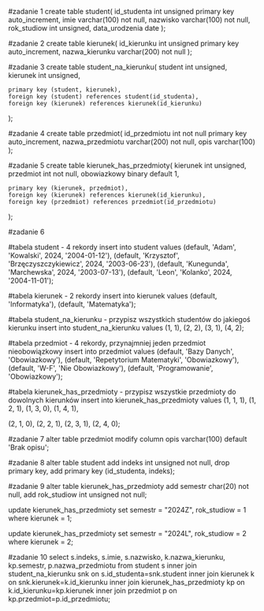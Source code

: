 #zadanie 1 
create table student(
	id_studenta int unsigned primary key auto_increment,
    imie varchar(100) not null,
    nazwisko varchar(100) not null,
    rok_studiow int unsigned,
    data_urodzenia date
);

#zadanie 2
create table kierunek(
	id_kierunku int unsigned primary key auto_increment,
    nazwa_kierunku varchar(200) not null
);


#zadanie 3
create table student_na_kierunku(
	student int unsigned,
    kierunek int unsigned,
    
    primary key (student, kierunek),
    foreign key (student) references student(id_studenta),
    foreign key (kierunek) references kierunek(id_kierunku)
);

#zadanie 4
create table przedmiot(
	id_przedmiotu int not null primary key auto_increment,
    nazwa_przedmiotu varchar(200) not null,
    opis varchar(100)
);

#zadanie 5 
create table kierunek_has_przedmioty(
	kierunek int unsigned,
    przedmiot int not null,
    obowiazkowy binary default 1,
    
    primary key (kierunek, przedmiot),
    foreign key (kierunek) references kierunek(id_kierunku),
    foreign key (przedmiot) references przedmiot(id_przedmiotu)
);

#zadanie 6

#tabela student - 4 rekordy
insert into student values
(default, 'Adam', 'Kowalski', 2024, '2004-01-12'),
(default, 'Krzysztof', 'Brzęczyszczykiewicz', 2024, '2003-06-23'),
(default, 'Kunegunda', 'Marchewska', 2024, '2003-07-13'),
(default, 'Leon', 'Kolanko', 2024, '2004-11-01');

#tabela kierunek - 2 rekordy
insert into kierunek values
(default, 'Informatyka'),
(default, 'Matematyka');

#tabela student_na_kierunku - przypisz wszystkich studentów do jakiegoś kierunku
insert into student_na_kierunku values
(1, 1),
(2, 2),
(3, 1),
(4, 2);

#tabela przedmiot - 4 rekordy, przynajmniej jeden przedmiot nieobowiązkowy
insert into przedmiot values
(default, 'Bazy Danych', 'Obowiazkowy'),
(default, 'Repetytorium Matematyki', 'Obowiazkowy'),
(default, 'W-F', 'Nie Obowiazkowy'),
(default, 'Programowanie', 'Obowiazkowy');

#tabela kierunek_has_przedmioty - przypisz wszystkie przedmioty do dowolnych kierunków
insert into kierunek_has_przedmioty values
(1, 1, 1),
(1, 2, 1),
(1, 3, 0),
(1, 4, 1),

(2, 1, 0),
(2, 2, 1),
(2, 3, 1),
(2, 4, 0);

#zadanie 7 
alter table przedmiot modify column opis varchar(100) default 'Brak opisu';

#zadanie 8
alter table student 
add indeks int unsigned not null,
drop primary key,
add primary key (id_studenta, indeks);

#zadanie 9
alter table kierunek_has_przedmioty
add semestr char(20) not null,
add rok_studiow int unsigned not null;

update kierunek_has_przedmioty set 
semestr = "2024Z", rok_studiow = 1 where kierunek = 1;

update kierunek_has_przedmioty set 
semestr = "2024L", rok_studiow = 2 where kierunek = 2;

#zadanie 10
select s.indeks, s.imie, s.nazwisko, k.nazwa_kierunku, kp.semestr, p.nazwa_przedmiotu
from student s inner join student_na_kierunku snk on s.id_studenta=snk.student
inner join kierunek k on snk.kierunek=k.id_kierunku
inner join kierunek_has_przedmioty kp on k.id_kierunku=kp.kierunek
inner join przedmiot p on kp.przedmiot=p.id_przedmiotu;
